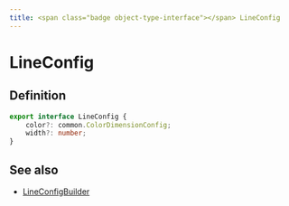 ```yaml
---
title: <span class="badge object-type-interface"></span> LineConfig
---
```

# <span class="badge object-type-interface"></span> LineConfig

## Definition

```typescript
export interface LineConfig {
	color?: common.ColorDimensionConfig;
	width?: number;
}

```
## See also

 * <span class="badge builder"></span> [LineConfigBuilder](./builder-LineConfigBuilder.md)
